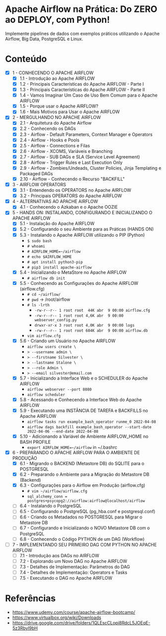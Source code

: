 # Apache Airflow na Prática: Do ZERO ao DEPLOY, com Python!

Implemente pipelines de dados com exemplos práticos utilizando o Apache Airflow, Big Data, PostgreSQL e Linux.

# Conteúdo

- [x] 1 - CONHECENDO O APACHE AIRFLOW
  - [x] 1.1 - Introdução ao Apache AIRFLOW
  - [x] 1.2 - Principais Características do Apache AIRFLOW - Parte I
  - [x] 1.3 - Principais Características do Apache AIRFLOW - Parte II
  - [x] 1.4 - Vamos Imaginar Um Caso de Uso Bem Comum para o Apache AIRFLOW
  - [x] 1.5 - Porque usar o Apache AIRFLOW?
  - [x] 1.6 - Mais Motivos para Usar o Apache AIRFLOW
- [x] 2 - MERGULHANDO NO APACHE AIRFLOW
  - [x] 2.1 - Arquitetura do Apache Airflow
  - [x] 2.2 - Conhecendo os DAGs
  - [x] 2.3 - Airflow - Default Parameters, Context Manager e Operators
  - [x] 2.4 - Airflow - Hooks e Pools
  - [x] 2.5 - Airflow - Connections e Filas
  - [x] 2.6 - Airflow - XCOMS, Variáveis e Branching
  - [x] 2.7 - Airflow - SUB DAGs e SLA (Service Level Agreement)
  - [x] 2.8 - Airflow - Trigger Rules e Last Execution Only
  - [x] 2.9 - Airflow - Zombies/Undeads, Cluster Policies, Jinja Templating e Packaged DAGs
  - [x] 2.10 - Airflow - Conhecendo o Recurso "BACKFILL"
- [x] 3 - AIRFLOW OPERATORS
  - [x] 3.1 - Entendendo os OPERATORS no Apache AIRFLOW
  - [x] 3.2 - Principais OPERATORS do Apache AIRFLOW
- [x] 4 - ALTERNATIVAS AO APACHE AIRFLOW
  - [x] 4.1 - Conhecendo o Azkaban e o Apache OOZIE
- [x] 5 - HANDS ON: INSTALANDO, CONFIGURANDO E INICIALIZANDO O APACHE AIRFLOW
  - [x] 5.1 - Instalação do Apache AIRFLOW
  - [x] 5.2 - Configurando o seu Ambiente para as Práticas (HANDS ON)
  - [x] 5.3 - Instalando o Apache AIRFLOW utilizando o PIP (Python)
    - `$ sudo bash`
    - `# whoami`
    - `# AIRFLOW_HOME=~/airflow`
    - `# echo $AIRFLOW_HOME`
    - `# apt install python3-pip`
    - `# pip3 install apache-airflow`
  - [x] 5.4 - Inicializando o MetaStore no Apache AIRFLOW
    - `# airflow db init`
  - [x] 5.5 - Conhecendo as Configurações do Apache AIRFLOW (airflow.cfg)
    - `# cd ~/airflow/`
    - `# pwd` -> /root/airflow
    - `# ls -lrth`
      - `-rw-r--r-- 1 root root  44K abr  9 00:00 airflow.cfg`
      - `-rw-r--r-- 1 root root 4,6K abr  9 00:00 webserver_config.py`
      - `drwxr-xr-x 3 root root 4,0K abr  9 00:00 logs`
      - `-rw-r--r-- 1 root root 604K abr  9 00:00 airflow.db`
    - `vim airflow.cfg`
  - [x] 5.6 - Criando um Usuário no Apache AIRFLOW
    - `airflow users create \`
    - `> --username admin \`
    - `> --firstname Silvester \`
    - `> --lastname Stalone \`
    - `> --role Admin \`
    - `> --email silvester@email.com`
  - [x] 5.7 - Inicializando a Interface Web e o SCHEDULER do Apache AIRFLOW
    - `airflow webserver --port 8080`
    - `airflow scheduler`
  - [x] 5.8 - Acessando e Conhecendo a Interface Web do Apache AIRFLOW
  - [x] 5.9 - Executando uma INSTÂNCIA DE TAREFA e BACKFILLS no Apache AIRFLOW
    - `airflow tasks run example_bash_operator runme_0 2022-04-08`
    - `airflow dags backfill example_bash_operator --start-date 2022-04-06 --end-date 2022-04-08`
  - [x] 5.10 - Adicionando a Variável de Ambiente AIRFLOW_HOME no BASH PROFILE
    - `export AIRFLOW_HOME=~/airflow` in ~/.bashrc
- [x] 6 - PREPARANDO O APACHE AIRFLOW PARA O AMBIENTE DE PRODUÇÃO
  - [x] 6.1 - Migrando o BACKEND (Metastore DB) do SQLITE para o POSTGRESQL
  - [x] 6.2 - Preparando o Ambiente para a Migração do Metastore DB (Backend)
  - [x] 6.3 - Configurações para o Airflow em Produção (airflow.cfg)
    - `# vim ~/airflow/airflow.cfg`
    - `sql_alchemy_conn = postgres+psycopg2://airflow:airflow@localhost/airflow`
  - [ ] 6.4 - Instalando o PostgreSQL
  - [ ] 6.5 - Configurando o PostgreSQL (pg_hba.conf e postgresql.conf)
  - [ ] 6.6 - Criando os Metadados no POSTGRESQL para Migrar o Metastore DB
  - [ ] 6.7 - Configurando e Inicializando o NOVO Metastore DB com o PostgreSQL
  - [ ] 6.8 - Conhecendo o Código PYTHON de um DAG (Workflow)
- [ ] 7 - IMPLEMENTANDO SEU PRIMEIRO DAG COM PYTHON NO APACHE AIRFLOW
  - [ ] 7.1 - Introdução aos DAGs no AIRFLOW
  - [ ] 7.2 - Explorando um Novo DAG no Apache AIRFLOW
  - [ ] 7.3 - Detalhes de Implementação: Parâmetros do DAG
  - [ ] 7.4 - Detalhes de Implementação: Operators e Tasks
  - [ ] 7.5 - Executando o DAG no Apache AIRFLOW

# Referências

- https://www.udemy.com/course/apache-airflow-bootcamp/
- https://www.virtualbox.org/wiki/Downloads
- https://drive.google.com/drive/folders/1QLEscCLopi8RdcL5JOEqE-5z3Rbyl9bH
